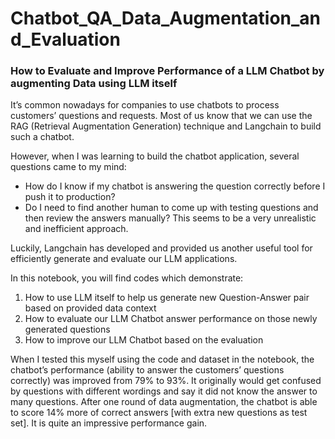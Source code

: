 # Chatbot_QA_Data_Augmentation_and_Evaluation

### How to Evaluate and Improve Performance of a LLM Chatbot by augmenting Data using LLM itself

It’s common nowadays for companies to use chatbots to process customers’ questions and requests. Most of us know that we can use the RAG (Retrieval Augmentation Generation) technique and Langchain to build such a chatbot.

However, when I was learning to build the chatbot application, several questions came to my mind: 
-	How do I know if my chatbot is answering the question correctly before I push it to production? 
-	Do I need to find another human to come up with testing questions and then review the answers manually? This seems to be a very unrealistic and inefficient approach.

Luckily, Langchain has developed and provided us another useful tool for efficiently generate and evaluate our LLM applications.

In this notebook, you will find codes which demonstrate:
1)	How to use LLM itself to help us generate new Question-Answer pair based on provided data context
2)	How to evaluate our LLM Chatbot answer performance on those newly generated questions
3)	How to improve our LLM Chatbot based on the evaluation

When I tested this myself using the code and dataset in the notebook, the chatbot’s performance (ability to answer the customers’ questions correctly) was improved from 79% to 93%. It originally would get confused by questions with different wordings and say it did not know the answer to many questions. After one round of data augmentation, the chatbot is able to score 14% more of correct answers [with extra new questions as test set]. It is quite an impressive performance gain. 

